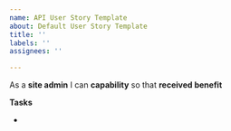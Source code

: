 ```yaml
---
name: API User Story Template
about: Default User Story Template
title: ''
labels: ''
assignees: ''

---
```


As a **site admin** I can **capability** so that **received benefit**

**Tasks**

-
